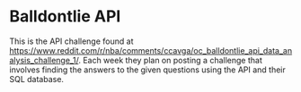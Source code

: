 # Balldontlie API

This is the API challenge found at https://www.reddit.com/r/nba/comments/ccavga/oc_balldontlie_api_data_analysis_challenge_1/.
Each week they plan on posting a challenge that involves finding the answers to the given questions using the API and their SQL database.
